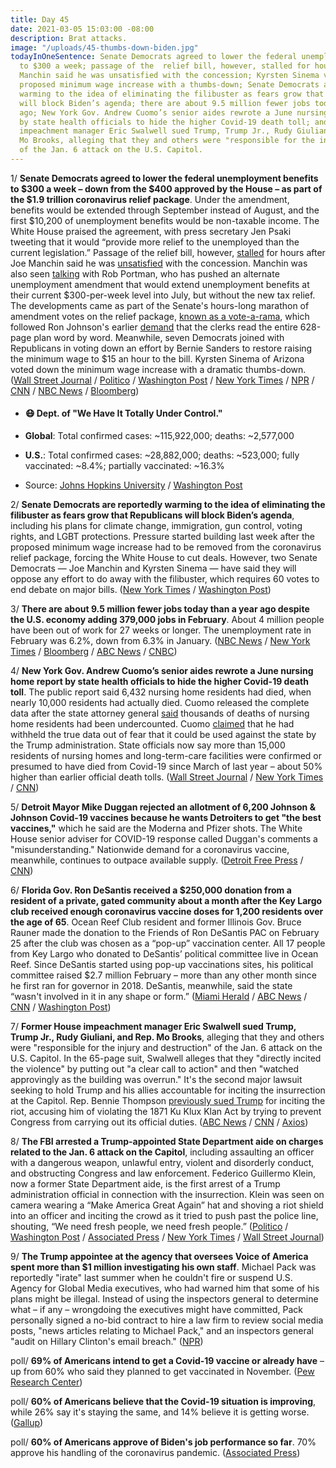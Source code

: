 ```yaml
---
title: Day 45
date: 2021-03-05 15:03:00 -08:00
description: Brat attacks.
image: "/uploads/45-thumbs-down-biden.jpg"
todayInOneSentence: Senate Democrats agreed to lower the federal unemployment benefits
  to $300 a week; passage of the  relief bill, however, stalled for hours after Joe
  Manchin said he was unsatisfied with the concession; Kyrsten Sinema voted down a
  proposed minimum wage increase with a thumbs-down; Senate Democrats are reportedly
  warming to the idea of eliminating the filibuster as fears grow that Republicans
  will block Biden’s agenda; there are about 9.5 million fewer jobs today than a year
  ago; New York Gov. Andrew Cuomo’s senior aides rewrote a June nursing home report
  by state health officials to hide the higher Covid-19 death toll; and former House
  impeachment manager Eric Swalwell sued Trump, Trump Jr., Rudy Giuliani, and Rep.
  Mo Brooks, alleging that they and others were "responsible for the injury and destruction"
  of the Jan. 6 attack on the U.S. Capitol.
---
```


1/ **Senate Democrats agreed to lower the federal unemployment benefits to $300 a week – down from the $400 approved by the House – as part of the $1.9 trillion coronavirus relief package**. Under the amendment, benefits would be extended through September instead of August, and the first $10,200 of unemployment benefits would be non-taxable income. The White House praised the agreement, with press secretary Jen Psaki tweeting that it would “provide more relief to the unemployed than the current legislation.” Passage of the  relief bill, however, [stalled](https://www.nbcnews.com/politics/congress/senate-democrats-tweak-jobless-benefits-300-week-covid-relief-bill-n1259734) for hours after Joe Manchin said he was [unsatisfied](https://www.nytimes.com/2021/03/05/us/stimulus-unemployment.html) with the concession. Manchin was also seen [talking](https://www.washingtonpost.com/us-policy/2021/03/05/biden-stimulus-senate-checks-vote/) with Rob Portman, who has pushed an alternate unemployment amendment that would extend unemployment benefits at their current $300-per-week level into July, but without the new tax relief. The developments came as part of the Senate's hours-long marathon of amendment votes on the relief package, [known as a vote-a-rama](https://www.cnn.com/2021/03/05/politics/senate-covid-relief-vote-a-rama/index.html), which followed Ron Johnson's earlier [demand](https://www.nytimes.com/2021/03/04/us/politics/stimulus-senate.html) that the clerks read the entire 628-page plan word by word. Meanwhile, seven Democrats joined with Republicans in voting down an effort by Bernie Sanders to restore raising the minimum wage to $15 an hour to the bill. Kyrsten Sinema of Arizona voted down the minimum wage increase with a dramatic thumbs-down. ([Wall Street Journal](https://www.wsj.com/articles/democrats-agree-to-300-unemployment-benefits-in-covid-19-aid-bill-11614958832) / [Politico](https://www.politico.com/news/2021/03/05/covid-aid-bill-senate-vote-amendments-473805) / [Washington Post](https://www.washingtonpost.com/us-policy/2021/03/05/biden-stimulus-senate-checks-vote/) / [New York Times](https://www.nytimes.com/2021/03/05/us/minimum-wage-senate.html) / [NPR](https://www.npr.org/2021/03/05/974020325/senate-democrats-agree-to-extend-unemployment-benefits-through-september) / [CNN](https://www.cnn.com/2021/03/05/politics/unemployment-benefits-senate-relief-package/index.html) / [NBC News](https://www.nbcnews.com/politics/congress/senate-democrats-tweak-jobless-benefits-300-week-covid-relief-bill-n1259734) / [Bloomberg](https://www.bloomberg.com/news/articles/2021-03-05/schumer-pledges-to-power-through-and-pass-bill-stimulus-update?sref=MIBMEEoj))

* #### 😷 Dept. of "We Have It Totally Under Control."

* **Global**: Total confirmed cases: \~115,922,000; deaths: \~2,577,000

* **U.S.**: Total confirmed cases: \~28,882,000; deaths: \~523,000; fully vaccinated: \~8.4%; partially vaccinated: \~16.3%

* Source: [Johns Hopkins University](https://coronavirus.jhu.edu/map.html) / [Washington Post](https://www.washingtonpost.com/graphics/2020/health/covid-vaccine-states-distribution-doses/)

2/ **Senate Democrats are reportedly warming to the idea of eliminating the filibuster as fears grow that Republicans will block Biden’s agenda**, including his plans for climate change, immigration, gun control, voting rights, and LGBT protections. Pressure started building last week after the proposed minimum wage increase had to be removed from the coronavirus relief package, forcing the White House to cut deals. However, two Senate Democrats — Joe Manchin and Kyrsten Sinema — have said they will oppose any effort to do away with the filibuster, which requires 60 votes to end debate on major bills. ([New York Times](https://www.nytimes.com/2021/03/05/us/filibuster-senate-democrats.html) / [Washington Post](https://www.washingtonpost.com/politics/biden-kill-the-filibuster/2021/03/05/09c0d774-7857-11eb-8115-9ad5e9c02117_story.html))

3/ **There are about 9.5 million fewer jobs today than a year ago despite the U.S. economy adding 379,000 jobs in February**.  About 4 million people have been out of work for 27 weeks or longer. The unemployment rate in February was 6.2%, down from 6.3% in January. ([NBC News](https://www.nbcnews.com/business/business-news/u-s-economy-gains-379-000-jobs-february-first-full-n1259679) / [New York Times](https://www.nytimes.com/2021/03/05/business/economy/february-2021-jobs-report.html) / [Bloomberg](https://www.bloomberg.com/news/articles/2021-03-05/u-s-feb-payrolls-increase-379-000-est-200-000?sref=MIBMEEoj) / [ABC News](https://abcnews.go.com/Business/employers-add-379000-jobs-month-pushing-unemployment-rate/story?id=76249823) / [CNBC](https://www.cnbc.com/2021/03/05/jobs-report-february-2021.html))

4/ **New York Gov. Andrew Cuomo’s senior aides rewrote a June nursing home report by state health officials to hide the higher Covid-19 death toll**. The public report said 6,432 nursing home residents had died, when nearly 10,000 residents had actually died. Cuomo released the complete data after the state attorney general [said](https://whatthefuckjusthappenedtoday.com/2021/02/18/day-30/#4-the-u-s-attorney-in-brooklyn-and-t) thousands of deaths of nursing home residents had been undercounted. Cuomo [claimed](https://whatthefuckjusthappenedtoday.com/2021/02/12/day-24/#gov-andrew-cuomo-and-his-administrat) that he had withheld the true data out of fear that it could be used against the state by the Trump administration. State officials now say more than 15,000 residents of nursing homes and long-term-care facilities were confirmed or presumed to have died from Covid-19 since March of last year – about 50% higher than earlier official death tolls. ([Wall Street Journal](https://www.wsj.com/articles/cuomo-advisers-altered-report-on-covid-19-nursing-home-deaths-11614910855) / [New York Times](https://www.nytimes.com/2021/03/04/nyregion/cuomo-nursing-home-deaths.html) / [CNN](https://www.cnn.com/2021/03/05/politics/andrew-cuomo-nursing-homes-report/))

5/ **Detroit Mayor Mike Duggan rejected an allotment of 6,200 Johnson & Johnson Covid-19 vaccines because he wants Detroiters to get "the best vaccines,"** which he said are the Moderna and Pfizer shots. The White House senior adviser for COVID-19 response called Duggan's comments a "misunderstanding." Nationwide demand for a coronavirus vaccine, meanwhile, continues to outpace available supply. ([Detroit Free Press](https://www.freep.com/story/news/local/michigan/detroit/2021/03/05/detroit-johnson-vaccine-mike-duggan-coronavirus-covid/4594012001/) / [CNN](https://www.cnn.com/2021/03/04/health/detroit-mayor-johnson-and-johnson-vaccine/))

6/ **Florida Gov. Ron DeSantis received a $250,000 donation from a resident of a private, gated community about a month after the Key Largo club received enough coronavirus vaccine doses for 1,200 residents over the age of 65**. Ocean Reef Club resident and former Illinois Gov. Bruce Rauner made the donation to the Friends of Ron DeSantis PAC on February 25 after the club was chosen as a “pop-up” vaccination center. All 17 people from Key Largo who donated to DeSantis’ political committee live in Ocean Reef. Since DeSantis started using pop-up vaccinations sites, his political committee raised $2.7 million February – more than any other month since he first ran for governor in 2018. DeSantis, meanwhile, said the state “wasn't involved in it in any shape or form.” ([Miami Herald](https://www.miamiherald.com/news/local/community/florida-keys/article249666463.html) / [ABC News](https://abcnews.go.com/Health/wireStory/florida-governor-faces-growing-charges-vaccine-favoritism-76254844) / [CNN](https://www.cnn.com/2021/03/04/us/desantis-vaccine-ocean-reef-florida-keys/index.html) / [Washington Post](https://www.washingtonpost.com/nation/2021/03/04/florida-keys-desantis-vaccine-donation/))

7/ **Former House impeachment manager Eric Swalwell sued Trump, Trump Jr., Rudy Giuliani, and Rep. Mo Brooks**, alleging that they and others were "responsible for the injury and destruction" of the Jan. 6 attack on the U.S. Capitol. In the 65-page suit, Swalwell alleges that they "directly incited the violence" by putting out "a clear call to action" and then "watched approvingly as the building was overrun." It's the second major lawsuit seeking to hold Trump and his allies accountable for inciting the insurrection at the Capitol. Rep. Bennie Thompson [previously sued Trump](https://whatthefuckjusthappenedtoday.com/2021/02/16/day-28/#1-the-chairman-of-the-house-homeland) for inciting the riot, accusing him of violating the 1871 Ku Klux Klan Act by trying to prevent Congress from carrying out its official duties. ([ABC News](https://abcnews.go.com/Politics/swalwell-sues-trump-alleged-role-capitol-assault/story?id=76275852) / [CNN](https://www.cnn.com/2021/03/05/politics/trump-lawsuit-insurrection-eric-swalwell/index.html) / [Axios](https://www.axios.com/eric-swalwell-lawsuit-trump-capitol-riot-35e3d121-058e-4a8b-bcd7-38bdbac645d7.html))

8/ **The FBI arrested a Trump-appointed State Department aide on charges related to the Jan. 6 attack on the Capitol**, including assaulting an officer with a dangerous weapon, unlawful entry, violent and disorderly conduct, and obstructing Congress and law enforcement. Federico Guillermo Klein, now a former State Department aide, is the first arrest of a Trump administration official in connection with the insurrection.  Klein was seen on camera wearing a “Make America Great Again” hat and shoving a riot shield into an officer and inciting the crowd as it tried to push past the police line, shouting, “We need fresh people, we need fresh people.” ([Politico](https://www.politico.com/news/2021/03/04/trump-appointee-arrested-for-capitol-riot-473825) / [Washington Post](https://www.washingtonpost.com/nation/2021/03/05/trump-federico-klein-capitol-riot/) / [Associated Press](https://apnews.com/article/donald-trump-capitol-siege-3d6dbd70d3cd421663991a9287e32f12) / [New York Times](https://www.nytimes.com/2021/03/04/us/trump-federico-klein-capitol-attack.html) / [Wall Street Journal](https://www.wsj.com/articles/ex-state-department-trump-appointee-arrested-in-connection-with-jan-6-attack-11614966215))

9/ **The Trump appointee at the agency that oversees Voice of America spent more than $1 million investigating his own staff**. Michael Pack was reportedly "irate" last summer when he couldn't fire or suspend U.S. Agency for Global Media executives, who had warned him that some of his plans might be illegal. Instead of using the inspectors general to determine what – if any – wrongdoing the executives might have committed, Pack personally signed a no-bid contract to hire a law firm to review social media posts, "news articles relating to Michael Pack," and an inspectors general "audit on Hillary Clinton's email breach." ([NPR](https://www.npr.org/2021/03/04/973765185/trump-appointee-at-voa-parent-paid-law-firm-millions-to-investigate-his-own-staf))

poll/ **69% of Americans intend to get a Covid-19 vaccine or already have** – up from 60% who said they planned to get vaccinated in November. ([Pew Research Center](https://www.pewresearch.org/science/2021/03/05/growing-share-of-americans-say-they-plan-to-get-a-covid-19-vaccine-or-already-have/))

poll/ **60% of Americans believe that the Covid-19 situation is improving**, while 26% say it's staying the same, and 14% believe it is getting worse. ([Gallup](https://news.gallup.com/poll/331832/optimism-covid-situation-reaches-new-high.aspx))

poll/ **60% of Americans approve of Biden's job performance so far**. 70% approve his handling of the coronavirus pandemic. ([Associated Press](https://apnews.com/article/joe-biden-ap-top-news-coronavirus-pandemic-only-on-ap-honeymoons-d365bff571c24f9d3575bcbd051780aa))